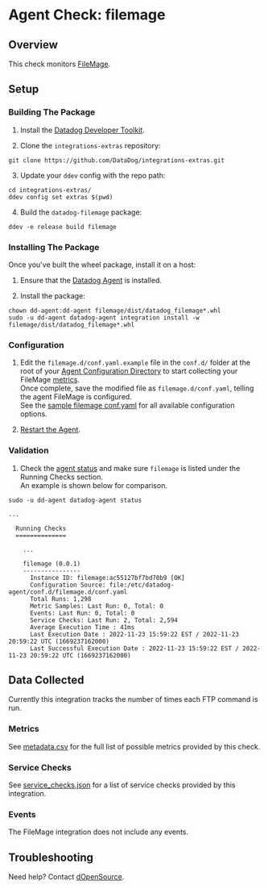 # Agent Check: filemage

## Overview

This check monitors [FileMage][1].

## Setup

### Building The Package

1. Install the [Datadog Developer Toolkit][3].

2. Clone the `integrations-extras` repository:

```shell
git clone https://github.com/DataDog/integrations-extras.git
```

3. Update your `ddev` config with the repo path:

```shell
cd integrations-extras/
ddev config set extras $(pwd)
```

4. Build the `datadog-filemage` package:

```shell
ddev -e release build filemage
```

### Installing The Package

Once you've built the wheel package, install it on a host:

1. Ensure that the [Datadog Agent][2] is installed.

2. Install the package:

```shell
chown dd-agent:dd-agent filemage/dist/datadog_filemage*.whl
sudo -u dd-agent datadog-agent integration install -w filemage/dist/datadog_filemage*.whl
```

### Configuration

1. Edit the `filemage.d/conf.yaml.example` file in the `conf.d/` folder at the root of your [Agent Configuration Directory][10] to start collecting your FileMage [metrics](#metrics).  
   Once complete, save the modified file as `filemage.d/conf.yaml`, telling the agent FileMage is configured.  
   See the [sample filemage conf.yaml][5] for all available configuration options.

2. [Restart the Agent][6].

### Validation

1. Check the [agent status][7] and make sure `filemage` is listed under the Running Checks section.  
   An example is shown below for comparison.

```shell
sudo -u dd-agent datadog-agent status
```

```text
...

  Running Checks
  ==============

    ...

    filemage (0.0.1)
    ----------------
      Instance ID: filemage:ac55127bf7bd70b9 [OK]
      Configuration Source: file:/etc/datadog-agent/conf.d/filemage.d/conf.yaml
      Total Runs: 1,298
      Metric Samples: Last Run: 0, Total: 0
      Events: Last Run: 0, Total: 0
      Service Checks: Last Run: 2, Total: 2,594
      Average Execution Time : 41ms
      Last Execution Date : 2022-11-23 15:59:22 EST / 2022-11-23 20:59:22 UTC (1669237162000)
      Last Successful Execution Date : 2022-11-23 15:59:22 EST / 2022-11-23 20:59:22 UTC (1669237162000)
```


## Data Collected

Currently this integration tracks the number of times each FTP command is run.

### Metrics

See [metadata.csv][9] for the full list of possible metrics provided by this check.

### Service Checks

See [service_checks.json][8] for a list of service checks provided by this integration. 

### Events

The FileMage integration does not include any events.

## Troubleshooting

Need help? Contact [dOpenSource][4].

[1]: https://www.filemage.io/
[2]: https://app.datadoghq.com/account/settings#agent
[3]: https://docs.datadoghq.com/developers/integrations/new_check_howto/#developer-toolkit
[4]: https://dopensource.com/
[5]: https://github.com/DataDog/integrations-extras/blob/master/filemage/datadog_checks/filemage/data/conf.yaml.example
[6]: https://docs.datadoghq.com/agent/guide/agent-commands/#start-stop-and-restart-the-agent
[7]: https://docs.datadoghq.com/agent/guide/agent-commands/#agent-status-and-information
[8]: https://github.com/DataDog/integrations-extras/blob/master/filemage/assets/service_checks.json
[9]: https://github.com/DataDog/integrations-extras/blob/master/filemage/metadata.csv
[10]: https://docs.datadoghq.com/agent/guide/agent-configuration-files/#agent-configuration-directory
